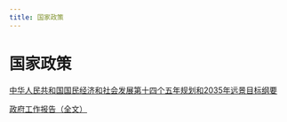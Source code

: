 ```yaml
---
title: 国家政策
---
```


# 国家政策

[中华人民共和国国民经济和社会发展第十四个五年规划和2035年远景目标纲要](国家政策/中华人民共和国国民经济和社会发展第十四个五年规划和2035年远景目标纲要.md)

[政府工作报告（全文）](国家政策/政府工作报告（全文）.md)